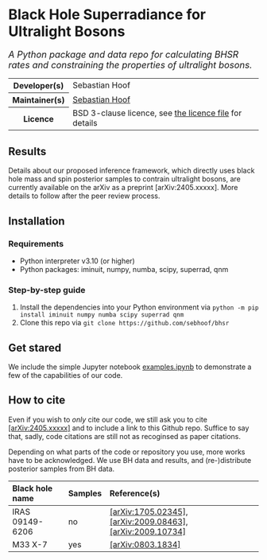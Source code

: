 # Black Hole Superradiance for Ultralight Bosons

<em><font size="4">A Python package and data repo for calculating BHSR rates and constraining the properties of ultralight bosons.</font></em>

<table>
   <tbody>
      <tr><th scope="row">Developer(s)</th><td>Sebastian Hoof</td></tr>
      <tr><th scope="row"> Maintainer(s)</th><td><a href = "mailto:s.hoof.physics@gmail.com">Sebastian Hoof</a></td></tr>
      <tr><th scope="row">Licence</th><td>BSD 3-clause licence, see <a href="LICENSE">the licence file</a> for details</td></tr>
   </tbody>
</table>

## Results

Details about our proposed inference framework, which directly uses black hole mass and spin posterior samples to contrain ultralight bosons, are currently available on the arXiv as a preprint [arXiv:2405.xxxxx].
More details to follow after the peer review process.


## Installation


### Requirements

-  Python interpreter v3.10 (or higher)
-  Python packages: iminuit, numpy, numba, scipy, superrad, qnm

### Step-by-step guide

1. Install the dependencies into your Python environment via `python -m pip install iminuit numpy numba scipy superrad qnm`
2. Clone this repo via `git clone https://github.com/sebhoof/bhsr`


## Get stared
We include the simple Jupyter notebook [examples.ipynb](examples.ipynb) to demonstrate a few of the capabilities of our code.


## How to cite

Even if you wish to *only* cite our code, we still ask you to cite [[arXiv:2405.xxxxx]](https://arxiv.org/abs/2405.xxxxx) and to include a link to this Github repo.
Suffice to say that, sadly, code citations are still not as recoginsed as paper citations.

Depending on what parts of the code or repository you use, more works have to be acknowledged.
We use BH data and results, and (re-)distribute posterior samples from BH data.

| Black hole name | Samples | Reference(s) |
| :--- | :--- | :--- |
| IRAS 09149-6206 | no | [[arXiv:1705.02345]](https://arxiv.org/abs/1705.02345), [[arXiv:2009.08463]](https://arxiv.org/abs/2009.08463), [[arXiv:2009.10734]](https://arxiv.org/abs/2009.08463) |
| M33 X-7 | yes | [[arXiv:0803.1834]](https://arxiv.org/abs/0803.1834) |

